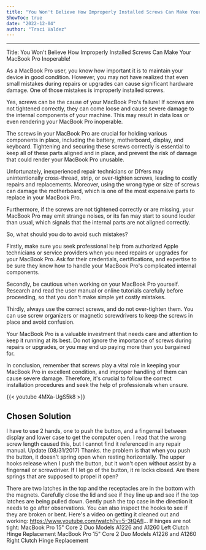 ```yaml
---
title: "You Won't Believe How Improperly Installed Screws Can Make Your Macbook Pro Inoperable!"
ShowToc: true 
date: "2022-12-04"
author: "Traci Valdez"
---
```

*****
Title: You Won't Believe How Improperly Installed Screws Can Make Your MacBook Pro Inoperable!

As a MacBook Pro user, you know how important it is to maintain your device in good condition. However, you may not have realized that even small mistakes during repairs or upgrades can cause significant hardware damage. One of those mistakes is improperly installed screws.

Yes, screws can be the cause of your MacBook Pro's failure! If screws are not tightened correctly, they can come loose and cause severe damage to the internal components of your machine. This may result in data loss or even rendering your MacBook Pro inoperable.

The screws in your MacBook Pro are crucial for holding various components in place, including the battery, motherboard, display, and keyboard. Tightening and securing these screws correctly is essential to keep all of these parts aligned and in place, and prevent the risk of damage that could render your MacBook Pro unusable.

Unfortunately, inexperienced repair technicians or DIYers may unintentionally cross-thread, strip, or over-tighten screws, leading to costly repairs and replacements. Moreover, using the wrong type or size of screws can damage the motherboard, which is one of the most expensive parts to replace in your MacBook Pro.

Furthermore, if the screws are not tightened correctly or are missing, your MacBook Pro may emit strange noises, or its fan may start to sound louder than usual, which signals that the internal parts are not aligned correctly.

So, what should you do to avoid such mistakes?

Firstly, make sure you seek professional help from authorized Apple technicians or service providers when you need repairs or upgrades for your MacBook Pro. Ask for their credentials, certifications, and expertise to be sure they know how to handle your MacBook Pro's complicated internal components.

Secondly, be cautious when working on your MacBook Pro yourself. Research and read the user manual or online tutorials carefully before proceeding, so that you don't make simple yet costly mistakes.

Thirdly, always use the correct screws, and do not over-tighten them. You can use screw organizers or magnetic screwdrivers to keep the screws in place and avoid confusion.

Your MacBook Pro is a valuable investment that needs care and attention to keep it running at its best. Do not ignore the importance of screws during repairs or upgrades, or you may end up paying more than you bargained for.

In conclusion, remember that screws play a vital role in keeping your MacBook Pro in excellent condition, and improper handling of them can cause severe damage. Therefore, it's crucial to follow the correct installation procedures and seek the help of professionals when unsure.

{{< youtube 4MXa-UgS5k8 >}} 



## Chosen Solution
 I have to use 2 hands, one to push the button, and a fingernail between display and lower case to get the computer open. I read that the wrong screw length caused this, but I cannot find it referenced in any repair manual.
Update (08/31/2017)
Thanks. the problem is that when you push the button, it doesn't spring open when resting horizontally. The upper hooks release when I push the button, but it won't open without assist by a fingernail or screwdriver. If I let go of the button, it re locks closed.  Are there springs that are supposed to propel it open?

 There are two latches in the top and the receptacles are in the bottom with the magnets. Carefully close the lid and see if they line up and see if the top latches are being pulled down. Gently push the top case in the direction it needs to go after observations. You can also inspect the hooks to see if they are broken or bent.
Here's a video on getting it cleaned out and working:  https://www.youtube.com/watch?v=5-3tQAfl...
If hinges are not tight:
MacBook Pro 15" Core 2 Duo Models A1226 and A1260 Left Clutch Hinge Replacement MacBook Pro 15" Core 2 Duo Models A1226 and A1260 Right Clutch Hinge Replacement




